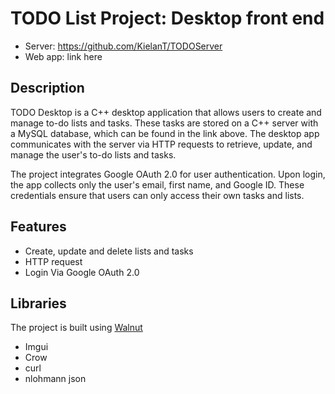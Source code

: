 # TODO List Project: Desktop front end
- Server: https://github.com/KielanT/TODOServer
- Web app: link here

## Description
TODO Desktop is a C++ desktop application that allows users to create and manage to-do lists and tasks. These tasks are stored on a C++ server with a MySQL database, which can be found in the link above. The desktop app communicates with the server via HTTP requests to retrieve, update, and manage the user's to-do lists and tasks.

The project integrates Google OAuth 2.0 for user authentication. Upon login, the app collects only the user's email, first name, and Google ID. These credentials ensure that users can only access their own tasks and lists.

## Features
- Create, update and delete lists and tasks
- HTTP request
- Login Via Google OAuth 2.0

## Libraries 
The project is built using [Walnut](https://github.com/StudioCherno/Walnut) 

- Imgui
- Crow
- curl
- nlohmann json
